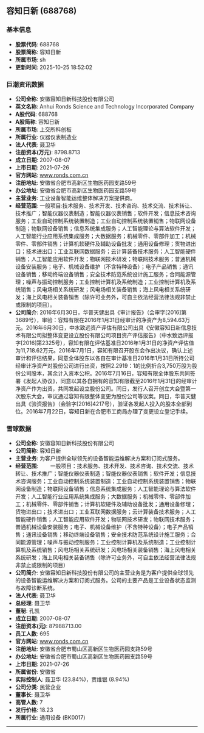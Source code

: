 ## 容知日新 (688768)

### 基本信息

- **股票代码**: 688768
- **股票简称**: 容知日新
- **所属市场**: sh
- **更新时间**: 2025-10-25 18:52:02

### 巨潮资讯数据

- **公司全称**: 安徽容知日新科技股份有限公司
- **英文名称**: Anhui Ronds Science and Technology Incorporated Company
- **A股代码**: 688768
- **A股简称**: 容知日新
- **所属市场**: 上交所科创板
- **所属行业**: 仪器仪表制造业
- **法人代表**: 聂卫华
- **注册资本(万元)**: 8798.8713
- **成立日期**: 2007-08-07
- **上市日期**: 2021-07-26
- **官方网站**: www.ronds.com.cn
- **注册地址**: 安徽省合肥市高新区生物医药园支路59号
- **办公地址**: 安徽省合肥市高新区生物医药园支路59号
- **主营业务**: 工业设备智能运维整体解决方案提供商。
- **经营范围**: 一般项目:技术服务、技术开发、技术咨询、技术交流、技术转让、技术推广；智能仪器仪表制造；智能仪器仪表销售；软件开发；信息技术咨询服务；工业自动控制系统装置制造；工业自动控制系统装置销售；物联网设备制造；物联网设备销售；信息系统集成服务；人工智能理论与算法软件开发；人工智能行业应用系统集成服务；大数据服务；机械零件、零部件加工；机械零件、零部件销售；计算机软硬件及辅助设备批发；通用设备修理；货物进出口；技术进出口；工业互联网数据服务；云计算装备技术服务；人工智能硬件销售；人工智能应用软件开发；物联网技术研发；物联网技术服务；普通机械设备安装服务；电子、机械设备维护（不含特种设备）；电子产品销售；通讯设备销售；移动终端设备销售；安全技术防范系统设计施工服务；合同能源管理；噪声与振动控制服务；工业控制计算机及系统制造；工业控制计算机及系统销售；风电场相关系统研发；风电场相关装备销售；海上风电相关系统研发；海上风电相关装备销售（除许可业务外，可自主依法经营法律法规非禁止或限制的项目）。
- **公司简介**: 2016年6月30日，华普天健出具《审计报告》（会审字[2016]第3689号），审验：容知有限在2016年1月31日经审计的净资产为8,594.63万元。2016年6月30日，中水致远资产评估有限公司出具《安徽容知日新信息技术有限公司拟整体变更设立股份有限公司项目资产评估报告》（中水致远评报字[2016]第2325号），容知有限在评估基准日2016年1月31日的净资产评估值为11,718.62万元。2016年7月1日，容知有限召开股东会作出决议，确认上述审计和评估结果，同意全体股东以各自在审计基准日2016年1月31日所持公司经审计净资产对股份公司进行出资，按照2.2919：1的比例折合3,750万股为股份公司股本，其余计入资本公积。2016年7月16日，容知有限全体股东共同签署《发起人协议》，同意以其各自拥有的容知有限截至2016年1月31日的经审计净资产作为出资，共同发起设立股份公司。同日，发行人召开创立大会暨第一次股东大会，审议通过容知有限整体变更为股份公司等议案。同日，华普天健出具《验资报告》（会验字[2016]4217号），验证各发起人投入的股本全部到位。2016年7月22日，容知日新在合肥市工商局办理了变更设立登记手续。

### 雪球数据

- **公司全称**: 安徽容知日新科技股份有限公司
- **公司简称**: 容知日新
- **主营业务**: 为客户提供全球领先的设备智能运维解决方案和订阅式服务。
- **经营范围**: 　　一般项目：技术服务、技术开发、技术咨询、技术交流、技术转让、技术推广；智能仪器仪表制造；智能仪器仪表销售；软件开发；信息技术咨询服务；工业自动控制系统装置制造；工业自动控制系统装置销售；物联网设备制造；物联网设备销售；信息系统集成服务；人工智能理论与算法软件开发；人工智能行业应用系统集成服务；大数据服务；机械零件、零部件加工；机械零件、零部件销售；计算机软硬件及辅助设备批发；通用设备修理；货物进出口；技术进出口；工业互联网数据服务；云计算装备技术服务；人工智能硬件销售；人工智能应用软件开发；物联网技术研发；物联网技术服务；普通机械设备安装服务；电子、机械设备维护（不含特种设备）；电子产品销售；通讯设备销售；移动终端设备销售；安全技术防范系统设计施工服务；合同能源管理；噪声与振动控制服务；工业控制计算机及系统制造；工业控制计算机及系统销售；风电场相关系统研发；风电场相关装备销售；海上风电相关系统研发；海上风电相关装备销售（除许可业务外，可自主依法经营法律法规非禁止或限制的项目）
- **公司简介**: 安徽容知日新科技股份有限公司的主营业务是为客户提供全球领先的设备智能运维解决方案和订阅式服务。公司的主要产品是工业设备状态监测与故障诊断系统。
- **法人代表**: 聂卫华
- **总经理**: 聂卫华
- **董秘**: 孔凯
- **成立日期**: 2007-08-07
- **注册资本(元)**: 87988713.00
- **员工人数**: 695
- **官方网站**: www.ronds.com.cn
- **注册地址**: 安徽省合肥市蜀山区高新区生物医药园支路59号
- **办公地址**: 安徽省合肥市蜀山区高新区生物医药园支路59号
- **上市日期**: 2021-07-26
- **所属省份**: 安徽省
- **实际控制人**: 聂卫华 (23.84%)，贾维银 (8.94%)
- **公司分类**: 民营企业
- **董事长**: 聂卫华
- **高管人数**: 7
- **发行价格**: 18.23
- **所属行业**: 通用设备 (BK0017)

---